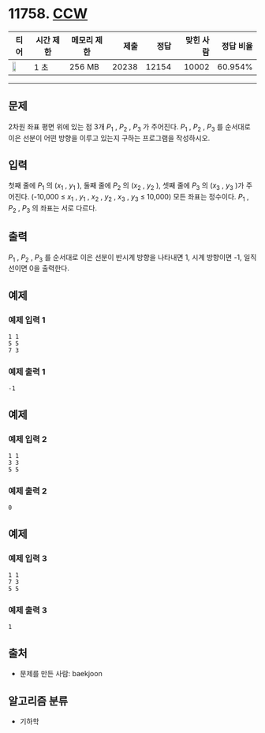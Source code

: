 # 11758. [CCW](https://www.acmicpc.net/problem/11758)

| 티어 | 시간 제한 | 메모리 제한 | 제출 | 정답 | 맞힌 사람 | 정답 비율 |
|---|---|---|---:|---:|---:|---:|
| <img src="https://static.solved.ac/tier_small/11.svg" width="50%" /> | 1 초 | 256 MB | 20238 | 12154 | 10002 | 60.954% |

---

## 문제

2차원 좌표 평면 위에 있는 점 3개 $P_{1}$
, $P_{2}$
, $P_{3}$
가 주어진다. $P_{1}$
, $P_{2}$
, $P_{3}$
를 순서대로 이은 선분이 어떤 방향을 이루고 있는지 구하는 프로그램을 작성하시오.

## 입력

첫째 줄에 $P_{1}$
의 ($x_{1}$
, $y_{1}$
), 둘째 줄에 $P_{2}$
의 ($x_{2}$
, $y_{2}$
), 셋째 줄에 $P_{3}$
의 ($x_{3}$
, $y_{3}$
)가 주어진다. (-10,000 ≤ $x_{1}$
, $y_{1}$
, $x_{2}$
, $y_{2}$
, $x_{3}$
, $y_{3}$
≤ 10,000) 모든 좌표는 정수이다. $P_{1}$
, $P_{2}$
, $P_{3}$
의 좌표는 서로 다르다.

## 출력

$P_{1}$
, $P_{2}$
, $P_{3}$
를 순서대로 이은 선분이 반시계 방향을 나타내면 1, 시계 방향이면 -1, 일직선이면 0을 출력한다.

## 예제

### 예제 입력 1

```
1 1
5 5
7 3
```

### 예제 출력 1

```
-1
```

## 예제

### 예제 입력 2

```
1 1
3 3
5 5
```

### 예제 출력 2

```
0
```

## 예제

### 예제 입력 3

```
1 1
7 3
5 5
```

### 예제 출력 3

```
1
```

## 출처

- 문제를 만든 사람: baekjoon

## 알고리즘 분류

- 기하학

